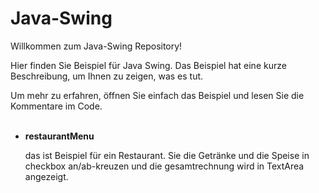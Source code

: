 # Java-Swing

Willkommen zum Java-Swing Repository!

Hier finden Sie Beispiel für Java Swing. Das Beispiel hat eine kurze Beschreibung, um Ihnen zu zeigen, was es tut.

Um mehr zu erfahren, öffnen Sie einfach das Beispiel und lesen Sie die Kommentare im Code.<br><br>


- **restaurantMenu**

  das ist Beispiel für ein Restaurant.
  Sie die Getränke und die Speise in checkbox an/ab-kreuzen und die gesamtrechnung wird in TextArea angezeigt. <br><br>
